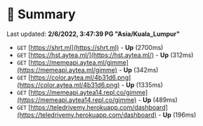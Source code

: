 # 📖 Summary
Last updated: **2/6/2022, 3:47:39 PG "Asia/Kuala_Lumpur"**

- `GET` [https://shrt.ml](https://shrt.ml) - **Up** (2700ms)
- `GET` [https://hst.aytea.ml/](https://hst.aytea.ml/) - **Up** (312ms)
- `GET` [https://memeapi.aytea.ml/gimme](https://memeapi.aytea.ml/gimme) - **Up** (342ms)
- `GET` [https://color.aytea.ml/4b31d6.png](https://color.aytea.ml/4b31d6.png) - **Up** (1335ms)
- `GET` [https://memeapi.aytea14.repl.co/gimme](https://memeapi.aytea14.repl.co/gimme) - **Up** (489ms)
- `GET` [https://teledrivemy.herokuapp.com/dashboard](https://teledrivemy.herokuapp.com/dashboard) - **Up** (196ms)
